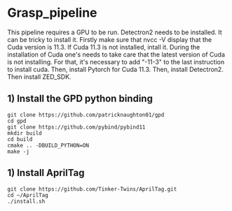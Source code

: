 # Grasp_pipeline
<a name="Install the GPD python binding"></a>
This pipeline requires a GPU to be run. Detectron2 needs to be installed. It can be tricky to install it. Firstly make sure that nvcc -V display that the Cuda version is 11.3. If Cuda 11.3 is not installed, intall it. During the installation of Cuda one's needs to take care that the latest version of Cuda is not installing. For that, it's necessary to add "-11-3" to the last instruction to install cuda. Then, install Pytorch for Cuda 11.3. Then, install Detectron2. Then install ZED_SDK.
## 1) Install the GPD python binding
```
git clone https://github.com/patricknaughton01/gpd  
cd gpd
git clone https://github.com/pybind/pybind11
mkdir build
cd build
cmake .. -DBUILD_PYTHON=ON
make -j
```
<a name="Install AprilTag"></a>
## 1) Install AprilTag
```
git clone https://github.com/Tinker-Twins/AprilTag.git
cd ~/AprilTag
./install.sh
```
